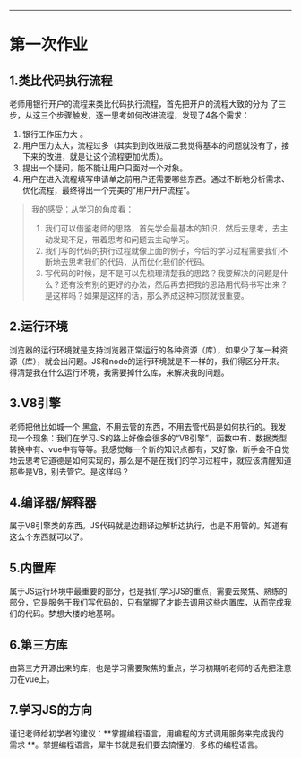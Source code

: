 -----
# 第一次作业
 ## 1.类比代码执行流程

  老师用银行开户的流程来类比代码执行流程，首先把开户的流程大致的分为    了三步，从这三个步骤触发，逐一思考如何改进流程，发现了4各个需求：
1. 银行工作压力大 。
2. 用户压力太大，流程过多（其实到到改进版二我觉得基本的问题就没有了，接下来的改进，就是让这个流程更加优质）。
3. 提出一个疑问，能不能让用户只面对一个对象。
4. 用户在进入流程填写申请单之前用户还需要哪些东西。通过不断地分析需求、优化流程，最终得出一个完美的“用户开户流程”。

> 我的感受：从学习的角度看：
> 1. 我们可以借鉴老师的思路，首先学会最基本的知识，然后去思考，去主动发现不足，带着思考和问题去主动学习。
> 2. 我们写的代码的执行过程就像上面的例子，今后的学习过程需要我们不断地去思考我们的代码，从而优化我们的代码。
> 3. 写代码的时候，是不是可以先梳理清楚我的思路？我要解决的问题是什么？还有没有别的更好的办法，然后再去把我的思路用代码书写出来？是这样吗？如果是这样的话，那么养成这种习惯就很重要。
 ## 2.运行环境
浏览器的运行环境就是支持浏览器正常运行的各种资源（库），如果少了某一种资源（库），就会出问题。JS和node的运行环境就是不一样的，我们得区分开来。得清楚我在什么运行环境，我需要掉什么库，来解决我的问题。
## 3.V8引擎
老师把他比如城一个 黑盒，不用去管的东西，不用去管代码是如何执行的。我发现一个现象：我们在学习JS的路上好像会很多的“V8引擎”，函数中有、数据类型转换中有、vue中有等等。我感觉每一个新的知识点都有，又好像，新手会不自觉地去思考它道德是如何实现的，那么是不是在我们的学习过程中，就应该清醒知道那些是V8，别去管它。是这样吗？
## 4.编译器/解释器
属于V8引擎类的东西。JS代码就是边翻译边解析边执行，也是不用管的。知道有这么个东西就可以了。
## 5.内置库
属于JS运行环境中最重要的部分，也是我们学习JS的重点，需要去聚焦、熟练的部分，它是服务于我们写代码的，只有掌握了才能去调用这些内置库，从而完成我们的代码。梦想大楼的地基啊。
## 6.第三方库
由第三方开源出来的库，也是学习需要聚焦的重点，学习初期听老师的话先把注意力在vue上。
## 7.学习JS的方向
谨记老师给初学者的建议：**掌握编程语言，用编程的方式调用服务来完成我的需求 **。掌握编程语言，犀牛书就是我们要去搞懂的，多练的编程语言。
